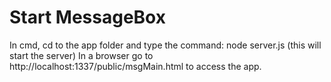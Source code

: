 # Start MessageBox

In cmd, cd to the app folder and type the command: node server.js
(this will start the server)
In a browser go to http://localhost:1337/public/msgMain.html to 
access the app.
